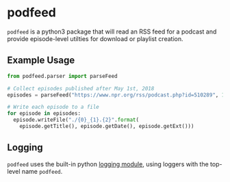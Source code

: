 # podfeed
`podfeed` is a python3 package that will read an RSS feed for a podcast and provide episode-level utilties for download or playlist creation.

## Example Usage
```python
from podfeed.parser import parseFeed

# Collect episodes published after May 1st, 2018 
episodes = parseFeed("https://www.npr.org/rss/podcast.php?id=510289", 1525132800)

# Write each episode to a file
for episode in episodes:
  episode.writeFile("./{0}_{1}.{2}".format(
    episode.getTitle(), episode.getDate(), episode.getExt()))
```

## Logging
`podfeed` uses the built-in python [logging module](https://docs.python.org/3/library/logging.html), using loggers with the top-level name `podfeed`.

